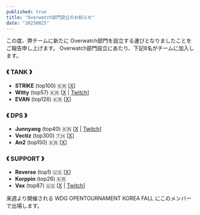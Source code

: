 ```yaml
---
published: true
title: "Overwatch部門設立のお知らせ"
date: "20230825"
---
```


この度、弊チームに新たに Overwatch部門を設立する運びとなりましたことを ご報告申し上げます。
Overwatch部門設立にあたり、下記8名がチームに加入します。

### 《 TANK 》

- **STRIKE** (top100) 🇰🇷 [[X](https://x.com/_strikeow_)]
- **Witty** (top57) 🇰🇷 [[X](https://x.com/OwWitty) | [Twitch](https://twitch.tv/witty_ow)]
- **EVAN** (top126) 🇰🇷 [[X](https://x.com/seungbin9511)]

### 《 DPS 》

- **Junnyang** (top40) 🇰🇷 [[X](https://x.com/junnyang77_ow) | [Twitch](https://twitch.tv/junnyang77)]
- **Vectiz** (top300) 🇹🇭 [[X](https://x.com/vectiz_)]
- **An2** (top150) 🇰🇷 [[X](https://x.com/An2indae)]

### 《 SUPPORT 》

- **Reverse** (top1) 🇺🇸 [[X](https://x.com/reverse094)]
- **Korppin** (top26) 🇰🇷
- **Vax** (top87) 🇺🇸 [[X](https://x.com/vaxtru) | [Twitch](https://twitch.tv/vaxtru)]

来週より開催される WDG OPENTOURNAMENT KOREA FALL にこのメンバーで出場します。
